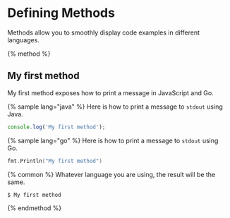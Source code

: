 # Defining Methods

Methods allow you to smoothly display code examples in different languages.

{% method %}
## My first method

My first method exposes how to print a message in JavaScript and Go.

{% sample lang="java" %}
Here is how to print a message to `stdout` using Java.

```js
console.log('My first method');
```

{% sample lang="go" %}
Here is how to print a message to `stdout` using Go.

```go
fmt.Println("My first method")
```

{% common %}
Whatever language you are using, the result will be the same.

```bash
$ My first method
```
{% endmethod %}

